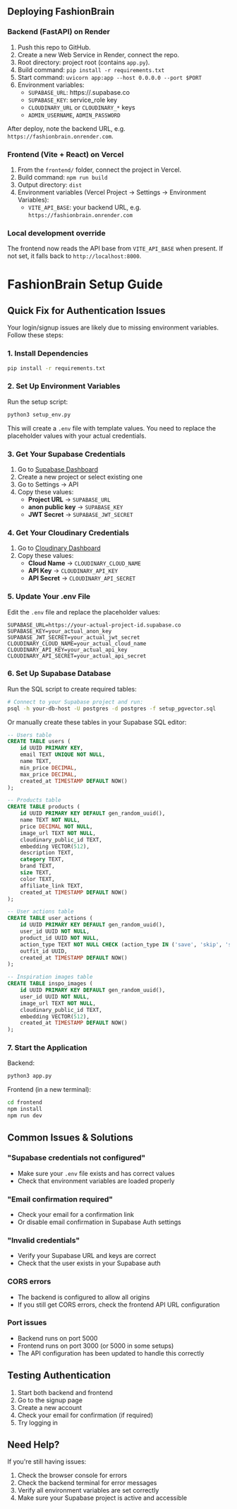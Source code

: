 ## Deploying FashionBrain

### Backend (FastAPI) on Render
1. Push this repo to GitHub.
2. Create a new Web Service in Render, connect the repo.
3. Root directory: project root (contains `app.py`).
4. Build command:
   `pip install -r requirements.txt`
5. Start command:
   `uvicorn app:app --host 0.0.0.0 --port $PORT`
6. Environment variables:
   - `SUPABASE_URL`: https://<your-project>.supabase.co
   - `SUPABASE_KEY`: service_role key
   - `CLOUDINARY_URL` or `CLOUDINARY_*` keys
   - `ADMIN_USERNAME`, `ADMIN_PASSWORD`

After deploy, note the backend URL, e.g. `https://fashionbrain.onrender.com`.

### Frontend (Vite + React) on Vercel
1. From the `frontend/` folder, connect the project in Vercel.
2. Build command: `npm run build`
3. Output directory: `dist`
4. Environment variables (Vercel Project → Settings → Environment Variables):
   - `VITE_API_BASE`: your backend URL, e.g. `https://fashionbrain.onrender.com`

### Local development override
The frontend now reads the API base from `VITE_API_BASE` when present. If not set, it falls back to `http://localhost:8000`.

# FashionBrain Setup Guide

## Quick Fix for Authentication Issues

Your login/signup issues are likely due to missing environment variables. Follow these steps:

### 1. Install Dependencies
```bash
pip install -r requirements.txt
```

### 2. Set Up Environment Variables
Run the setup script:
```bash
python3 setup_env.py
```

This will create a `.env` file with template values. You need to replace the placeholder values with your actual credentials.

### 3. Get Your Supabase Credentials

1. Go to [Supabase Dashboard](https://supabase.com/dashboard)
2. Create a new project or select existing one
3. Go to Settings → API
4. Copy these values:
   - **Project URL** → `SUPABASE_URL`
   - **anon public key** → `SUPABASE_KEY`
   - **JWT Secret** → `SUPABASE_JWT_SECRET`

### 4. Get Your Cloudinary Credentials

1. Go to [Cloudinary Dashboard](https://cloudinary.com/console)
2. Copy these values:
   - **Cloud Name** → `CLOUDINARY_CLOUD_NAME`
   - **API Key** → `CLOUDINARY_API_KEY`
   - **API Secret** → `CLOUDINARY_API_SECRET`

### 5. Update Your .env File

Edit the `.env` file and replace the placeholder values:

```env
SUPABASE_URL=https://your-actual-project-id.supabase.co
SUPABASE_KEY=your_actual_anon_key
SUPABASE_JWT_SECRET=your_actual_jwt_secret
CLOUDINARY_CLOUD_NAME=your_actual_cloud_name
CLOUDINARY_API_KEY=your_actual_api_key
CLOUDINARY_API_SECRET=your_actual_api_secret
```

### 6. Set Up Supabase Database

Run the SQL script to create required tables:
```bash
# Connect to your Supabase project and run:
psql -h your-db-host -U postgres -d postgres -f setup_pgvector.sql
```

Or manually create these tables in your Supabase SQL editor:

```sql
-- Users table
CREATE TABLE users (
    id UUID PRIMARY KEY,
    email TEXT UNIQUE NOT NULL,
    name TEXT,
    min_price DECIMAL,
    max_price DECIMAL,
    created_at TIMESTAMP DEFAULT NOW()
);

-- Products table
CREATE TABLE products (
    id UUID PRIMARY KEY DEFAULT gen_random_uuid(),
    name TEXT NOT NULL,
    price DECIMAL NOT NULL,
    image_url TEXT NOT NULL,
    cloudinary_public_id TEXT,
    embedding VECTOR(512),
    description TEXT,
    category TEXT,
    brand TEXT,
    size TEXT,
    color TEXT,
    affiliate_link TEXT,
    created_at TIMESTAMP DEFAULT NOW()
);

-- User actions table
CREATE TABLE user_actions (
    id UUID PRIMARY KEY DEFAULT gen_random_uuid(),
    user_id UUID NOT NULL,
    product_id UUID NOT NULL,
    action_type TEXT NOT NULL CHECK (action_type IN ('save', 'skip', 'shop')),
    outfit_id UUID,
    created_at TIMESTAMP DEFAULT NOW()
);

-- Inspiration images table
CREATE TABLE inspo_images (
    id UUID PRIMARY KEY DEFAULT gen_random_uuid(),
    user_id UUID NOT NULL,
    image_url TEXT NOT NULL,
    cloudinary_public_id TEXT,
    embedding VECTOR(512),
    created_at TIMESTAMP DEFAULT NOW()
);
```

### 7. Start the Application

Backend:
```bash
python3 app.py
```

Frontend (in a new terminal):
```bash
cd frontend
npm install
npm run dev
```

## Common Issues & Solutions

### "Supabase credentials not configured"
- Make sure your `.env` file exists and has correct values
- Check that environment variables are loaded properly

### "Email confirmation required"
- Check your email for a confirmation link
- Or disable email confirmation in Supabase Auth settings

### "Invalid credentials"
- Verify your Supabase URL and keys are correct
- Check that the user exists in your Supabase auth

### CORS errors
- The backend is configured to allow all origins
- If you still get CORS errors, check the frontend API URL configuration

### Port issues
- Backend runs on port 5000
- Frontend runs on port 3000 (or 5000 in some setups)
- The API configuration has been updated to handle this correctly

## Testing Authentication

1. Start both backend and frontend
2. Go to the signup page
3. Create a new account
4. Check your email for confirmation (if required)
5. Try logging in

## Need Help?

If you're still having issues:
1. Check the browser console for errors
2. Check the backend terminal for error messages
3. Verify all environment variables are set correctly
4. Make sure your Supabase project is active and accessible

